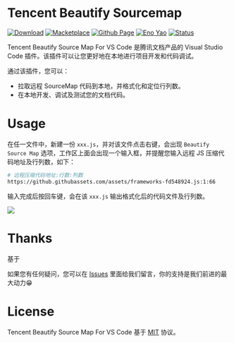 # Tencent Beautify Sourcemap

<a href="https://marketplace.visualstudio.com/items?itemName=Wscats.beautify-sourcemap"><img src="https://img.shields.io/badge/Download-+-orange" alt="Download" /></a>
<a href="https://marketplace.visualstudio.com/items?itemName=Wscats.beautify-sourcemap"><img src="https://img.shields.io/badge/Macketplace-v0.X-brightgreen" alt="Macketplace" /></a>
<a href="https://github.com/Wscats/compile-hero"><img src="https://img.shields.io/badge/Github Page-Wscats-yellow" alt="Github Page" /></a>
<a href="https://github.com/Wscats"><img src="https://img.shields.io/badge/Author-Eno Yao-blueviolet" alt="Eno Yao" /></a>
<a href="https://github.com/Wscats"><img src="https://api.netlify.com/api/v1/badges/b652768b-1673-42cd-98dd-3fd807b2ebca/deploy-status" alt="Status" /></a>

Tencent Beautify Source Map For VS Code 是腾讯文档产品的 Visual Studio Code 插件。该插件可以让您更好地在本地进行项目开发和代码调试。

通过该插件，您可以：

- 拉取远程 SourceMap 代码到本地，并格式化和定位行列数。
- 在本地开发、调试及测试您的文档代码。

# Usage

在任一文件中，新建一份 `xxx.js`，并对该文件点击右键，会出现 `Beautify Source Map` 选项，工作区上面会出现一个输入框，并提醒您输入远程 JS 压缩代码地址及行列数，如下：
<!-- https://docs.idqqimg.com/tim/docs/sheets/static/js/bundle_report_lazy-86eab7ee1b.js:1:66 -->
```sh
# 远程压缩代码地址:行数:列数
https://github.githubassets.com/assets/frameworks-fd548924.js:1:66
```

输入完成后按回车键，会在该 `xxx.js` 输出格式化后的代码文件及行列数。

<img src="./logo/1.gif" />

# Thanks

基于 []()

如果您有任何疑问，您可以在 [Issues](https://github.com/enoyao/beautify-sourcemap/issues/new) 里面给我们留言，你的支持是我们前进的最大动力😁

# License

Tencent Beautify Source Map For VS Code 基于 [MIT](https://opensource.org/licenses/MIT) 协议。
